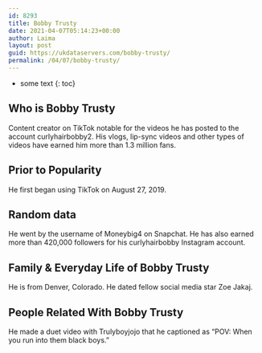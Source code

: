 ```yaml
---
id: 8293
title: Bobby Trusty
date: 2021-04-07T05:14:23+00:00
author: Laima
layout: post
guid: https://ukdataservers.com/bobby-trusty/
permalink: /04/07/bobby-trusty/
---
```


* some text
{: toc}


## Who is Bobby Trusty
                  
                  
                  
Content creator on TikTok notable for the videos he has posted to the account curlyhairbobby2. His vlogs, lip-sync videos and other types of videos have earned him more than 1.3 million fans.
                  
              
            
              
            
                
                
                
## Prior to Popularity
                  
                  
                  
He first began using TikTok on August 27, 2019.
                  
              
            
              
            
                
                
                
## Random data
                  
                  
                  
He went by the username of Moneybig4 on Snapchat. He has also earned more than 420,000 followers for his curlyhairbobby Instagram account. 
                  
              
            
              
            
                
                
                
## Family & Everyday Life of Bobby Trusty
                  
                  
                  
He is from Denver, Colorado. He dated fellow social media star Zoe Jakaj.
                  
              
            
              
            
                
                
                
## People Related With Bobby Trusty
                  
                  
                  
He made a duet video with Trulyboyjojo that he captioned as &#8220;POV: When you run into them black boys.&#8221;
                  
              
            
              
            
                
              
            
              
              
            
            
              
            
          
          
          